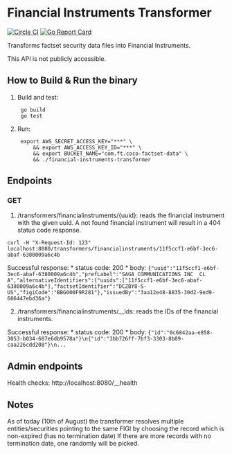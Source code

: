 Financial Instruments Transformer
=================================

[![Circle CI](https://circleci.com/gh/Financial-Times/financial-instruments-transformer/tree/master.png?style=shield)](https://circleci.com/gh/Financial-Times/financial-instruments-transformer/tree/master)
[![Go Report Card](https://goreportcard.com/badge/github.com/Financial-Times/financial-instruments-transformer)](https://goreportcard.com/report/github.com/Financial-Times/financial-instruments-transformer)

Transforms factset security data files into Financial Instruments.

This API is not publicly accessible.

How to Build & Run the binary
-----------------------------

1. Build and test:

        go build
        go test

2. Run:

        export AWS_SECRET_ACCESS_KEY="***" \
            && export AWS_ACCESS_KEY_ID="***" \
            && export BUCKET_NAME="com.ft.coco-factset-data" \
            && ./financial-instruments-transformer

Endpoints
----------

### GET
1. /transformers/financialinstruments/{uuid}: reads the financial instrument with the given uuid. A not found financial instrument will result in a 404 status code response.

`curl -H "X-Request-Id: 123" localhost:8080/transformers/financialinstruments/11f5ccf1-e6bf-3ec6-abaf-6380009a6c4b`

Successful response:
    * status code: 200
    * body: `{"uuid":"11f5ccf1-e6bf-3ec6-abaf-6380009a6c4b","prefLabel":"SAGA COMMUNICATIONS INC  CL A","alternativeIdentifiers":{"uuids":["11f5ccf1-e6bf-3ec6-abaf-6380009a6c4b"],"factsetIdentifier":"DCZBY8-S-US","figiCode":"BBG000F9R281"},"issuedBy":"3aa12e48-8835-30d2-9ed9-606447ebd36a"}`
    
2. /transformers/financialinstruments/__ids: reads the IDs of the financial instruments.

Successful response:
    * status code: 200
    * body: `{"id":"0c6842aa-e858-3053-b034-687e6db9578a"}\n{"id":"3bb726ff-7bf3-3303-8b09-caa226cdd208"}\n...`
    
Admin endpoints
---------------
Health checks: http://localhost:8080/__health    
    
Notes
-----

As of today (10th of August) the transformer resolves multiple entities/securities pointing to the same FIGI by choosing the record which is non-expired (has no termination date)
If there are more records with no termination date, one randomly will be picked.  
